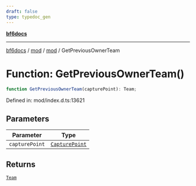 ```yaml
---
draft: false
type: typedoc_gen
---
```


[**bf6docs**](../../../_index.md)

***

[bf6docs](../../../_index.md) / [mod](../../_index.md) / [mod](../_index.md) / GetPreviousOwnerTeam

# Function: GetPreviousOwnerTeam()

```ts
function GetPreviousOwnerTeam(capturePoint): Team;
```

Defined in: mod/index.d.ts:13621

## Parameters

| Parameter | Type |
| ------ | ------ |
| `capturePoint` | [`CapturePoint`](../CapturePoint/_index.md) |

## Returns

[`Team`](../Team/_index.md)
